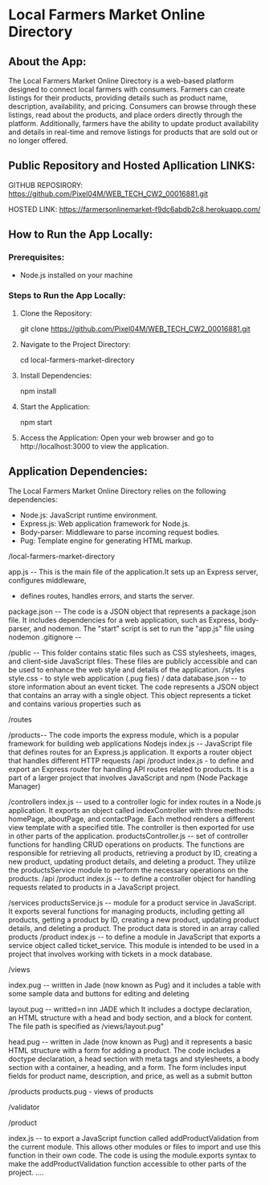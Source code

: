# Local Farmers Market Online Directory

## About the App:
The Local Farmers Market Online Directory is a web-based platform designed to connect local farmers with consumers. Farmers can create listings for their products, providing details such as product name, description, availability, and pricing. Consumers can browse through these listings, read about the products, and place orders directly through the platform. Additionally, farmers have the ability to update product availability and details in real-time and remove listings for products that are sold out or no longer offered.

## Public Repository and Hosted Apllication LINKS:

GITHUB REPOSIRORY: https://github.com/Pixel04M/WEB_TECH_CW2_00016881.git

HOSTED LINK: https://farmersonlinemarket-f9dc6abdb2c8.herokuapp.com/

## How to Run the App Locally:
### Prerequisites:
- Node.js installed on your machine

### Steps to Run the App Locally:
1. Clone the Repository:
   
    git clone <https://github.com/Pixel04M/WEB_TECH_CW2_00016881.git>
 

2. Navigate to the Project Directory:
   
    cd local-farmers-market-directory


3. Install Dependencies:
 
    npm install

4. Start the Application:
   
    npm start
  

5. Access the Application:
    Open your web browser and go to http://localhost:3000 to view the application.

## Application Dependencies:
The Local Farmers Market Online Directory relies on the following dependencies:
- Node.js: JavaScript runtime environment.
- Express.js: Web application framework for Node.js.
- Body-parser: Middleware to parse incoming request bodies.
- Pug: Template engine for generating HTML markup.

/local-farmers-market-directory

  app.js -- This is the main file of the application.It sets up an Express server, configures middleware,
 * defines routes, handles errors, and starts the server.

  package.json -- The code is a JSON object that represents a package.json file. It includes dependencies for a web application, such as Express, body-parser, and nodemon. The "start" script is set to run the "app.js" file using nodemon
  .gitignore --

/public -- This folder contains static files such as CSS stylesheets, images, and client-side JavaScript files. These files are publicly accessible and can be used to enhance the web style and details of the application.
    /styles
      style.css - to style web application (.pug fies)
/ data 
    database.json -- to store information about an event ticket. The code represents a JSON object that contains an array with a single object. This object represents a ticket and contains various properties such as      

 /routes
    
  /products-- The code imports the express module, which is a popular framework for building web applications Nodejs
    index.js --  JavaScript file that defines routes for an Express.js application. It exports a router object that handles different HTTP requests
    /api
     /product
       index.js - to define and export an Express router for handling API routes related to products. It is a part of a larger project that involves JavaScript and npm (Node Package Manager)

  /controllers
    index.js --  used to a controller logic for index routes in a Node.js application. It exports an object called indexController with three methods: homePage, aboutPage, and contactPage. Each method renders a different view template with a specified title. The controller is then exported for use in other parts of the application.
    productsController.js --  set of controller functions for handling CRUD operations on products. The functions are responsible for retrieving all products, retrieving a product by ID, creating a new product, updating product details, and deleting a product. They utilize the productsService module to perform the necessary operations on the products.
     /api 
      /product
        index.js -- to define a controller object for handling requests related to products in a JavaScript project.

  /services
    productsService.js -- module for a product service in JavaScript. It exports several functions for managing products, including getting all products, getting a product by ID, creating a new product, updating product details, and deleting a product. The product data is stored in an array called products
    /product
    index.js -- to define a module in JavaScript that exports a service object called ticket_service. This module is intended to be used in a project that involves working with tickets in a mock database.

  /views
  
   index.pug -- written in Jade (now known as Pug) and it includes a table with some sample data and buttons for editing and deleting
    
   layout.pug -- writted=n inn JADE which  It includes a doctype declaration, an HTML structure with a head and body section, and a block for content. The file path is specified as /views/layout.pug"
    
   head.pug -- written in Jade (now known as Pug) and it represents a basic HTML structure with a form for adding a product. The code includes a doctype declaration, a head section with meta tags and stylesheets, a body section with a container, a heading, and a form. The form includes input fields for product name, description, and price, as well as a submit button
    
   /products
       products.pug - views of products 

/validator 

   /product 
  
   index.js -- to export a JavaScript function called addProductValidation from the current module. This allows other modules or files to import and use this function in their own code. The code is using the module.exports syntax to make the addProductValidation function accessible to other parts of the project.
....

